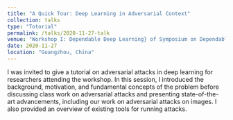 ```yaml
---
title: "A Quick Tour: Deep Learning in Adversarial Context"
collection: talks
type: "Totorial"
permalink: /talks/2020-11-27-talk
venue: "Workshop I: Dependable Deep Learning} of Symposium on Dependable Software Engineering Theories, Tools and Applications (SETTA)"
date: 2020-11-27
location: "Guangzhou, China"
---
```



I was invited to give a tutorial on adversarial attacks in deep learning for researchers attending the workshop. In this session, I introduced the background, motivation, and fundamental concepts of the problem before discussing class work on adversarial attacks and presenting state-of-the-art advancements, including our work on adversarial attacks on images. I also provided an overview of existing tools for running attacks.

